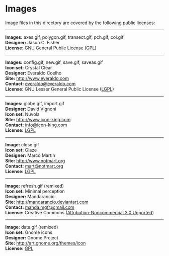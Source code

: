 Images
======

Image files in this directory are covered by the following public licenses:

[gpl]: http://www.gnu.org/copyleft/gpl.html "GPL"
[lgpl]: http://www.gnu.org/licenses/lgpl.html "LGPL"
[cc]: http://creativecommons.org/licenses/by-nc/3.0 "Creative Commons"

- - -

**Images:** axes.gif, polygon.gif, transect.gif, pch.gif, col.gif  
**Designer:** Jason C. Fisher  
**License:** GNU General Public License ([GPL][gpl])

- - -

**Images:** config.gif, new.gif, save.gif, saveas.gif  
**Icon set:** Crystal Clear  
**Designer:** Everaldo Coelho  
**Site:** <http://www.everaldo.com>  
**Contact:** <everaldo@everaldo.com></code>  
**License:** GNU Lesser General Public License ([LGPL][lgpl])


- - -

**Images:** globe.gif, import.gif  
**Designer:** David Vignoni  
**Icon set:** Nuvola  
**Site:** <http://www.icon-king.com>  
**Contact:** <info@icon-king.com></code>  
**License:** [LGPL][lgpl]

- - -

**Image:** close.gif  
**Icon set:** Glaze  
**Designer:** Marco Martin  
**Site:** <http://www.notmart.org>  
**Contact:** <mart@notmart.org></code>  
**License:** [LGPL][lgpl]

- - -

**Image:** refresh.gif (remixed)  
**Icon set:** Minimal perception  
**Designer:** Mandarancio  
**Site:** <http://mandarancio.deviantart.com>  
**Contact:** <manda.mgf@gmail.com></code>  
**License:** Creative Commons ([Attribution-Noncommercial 3.0 Unported][cc])

- - -

**Image:** data.gif (remixed)  
**Icon set:** Gnome icons  
**Designer:** Gnome Project  
**Site:** <http://art.gnome.org/themes/icon>  
**License:** [GPL][gpl]
